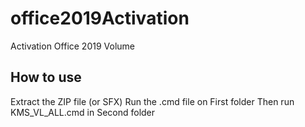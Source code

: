 # office2019Activation
Activation Office 2019 Volume

## How to use

Extract the ZIP file (or SFX)
Run the .cmd file on First folder
Then run KMS_VL_ALL.cmd in Second folder
